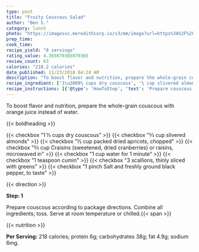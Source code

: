 ```yaml
---
type: post
title: "Fruity Couscous Salad"
author: "Ben S."
category: lunch
photo: "https://imagesvc.meredithcorp.io/v3/mm/image?url=https%3A%2F%2Fimages.media-allrecipes.com%2Fuserphotos%2F37495.jpg"
prep_time: 
cook_time: 
recipe_yield: "8 servings"
rating_value: 4.365079365079365
review_count: 63
calories: "218.2 calories"
date_published: 11/23/2018 04:24 AM
description: "To boost flavor and nutrition, prepare the whole-grain couscous with orange juice instead of water."
recipe_ingredient: ['1\u2009⅓ cups dry couscous', '⅔ cup slivered almonds', '½ cup packed dried apricots, chopped', '⅔ cup Craisins (sweetened, dried cranberries) or raisins, microwaved in ', '1 cup water for 1 minute', '1 teaspoon cumin', '3 scallions, thinly sliced with greens', '1 pinch Salt and freshly ground black pepper, to taste ']
recipe_instructions: [{'@type': 'HowToStep', 'text': 'Prepare couscous according to package directions. Combine all ingredients; toss. Serve at room temperature or chilled.\n'}]
---
```


To boost flavor and nutrition, prepare the whole-grain couscous with orange juice instead of water. 

{{< boldheading >}}

{{< checkbox "1 ⅓ cups dry couscous" >}}
{{< checkbox "⅔ cup slivered almonds" >}}
{{< checkbox "½ cup packed dried apricots, chopped" >}}
{{< checkbox "⅔ cup Craisins (sweetened, dried cranberries) or raisins, microwaved in" >}}
{{< checkbox "1 cup water for 1 minute" >}}
{{< checkbox "1 teaspoon cumin" >}}
{{< checkbox "3  scallions, thinly sliced with greens" >}}
{{< checkbox "1 pinch Salt and freshly ground black pepper, to taste" >}}


{{< direction >}}

**Step: 1**

Prepare couscous according to package directions. Combine all ingredients; toss. Serve at room temperature or chilled.{{< span >}}

{{< nutrition >}}

**Per Serving:** 218 calories; protein 6g; carbohydrates 38g; fat 4.9g; sodium 6mg.